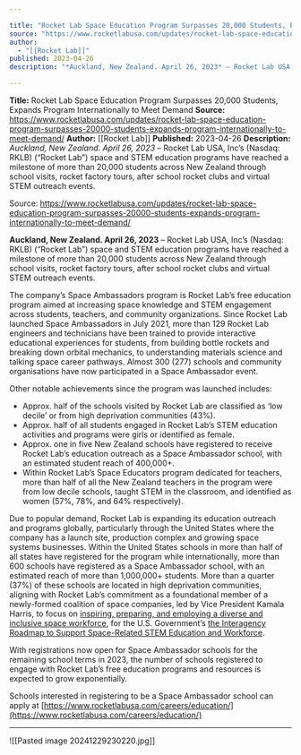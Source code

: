 ```yaml
---

title: "Rocket Lab Space Education Program Surpasses 20,000 Students, Expands Program Internationally to Meet Demand "
source: "https://www.rocketlabusa.com/updates/rocket-lab-space-education-program-surpasses-20000-students-expands-program-internationally-to-meet-demand/"
author:
  - "[[Rocket Lab]]"
published: 2023-04-26
description: "*Auckland, New Zealand. April 26, 2023* – Rocket Lab USA, Inc’s (Nasdaq: RKLB) (“Rocket Lab”) space and STEM education programs have reached a milestone of more than 20,000 students across New Zealand through school visits, rocket factory tours, after school rocket clubs and virtual STEM outreach events."

---
```


**Title:** Rocket Lab Space Education Program Surpasses 20,000 Students, Expands Program Internationally to Meet Demand 
**Source:** https://www.rocketlabusa.com/updates/rocket-lab-space-education-program-surpasses-20000-students-expands-program-internationally-to-meet-demand/
**Author:** [[Rocket Lab]]
**Published:** 2023-04-26
**Description:** *Auckland, New Zealand. April 26, 2023* – Rocket Lab USA, Inc’s (Nasdaq: RKLB) (“Rocket Lab”) space and STEM education programs have reached a milestone of more than 20,000 students across New Zealand through school visits, rocket factory tours, after school rocket clubs and virtual STEM outreach events.

Source: https://www.rocketlabusa.com/updates/rocket-lab-space-education-program-surpasses-20000-students-expands-program-internationally-to-meet-demand/

**Auckland, New Zealand. April 26, 2023** – Rocket Lab USA, Inc’s (Nasdaq: RKLB) (“Rocket Lab”) space and STEM education programs have reached a milestone of more than 20,000 students across New Zealand through school visits, rocket factory tours, after school rocket clubs and virtual STEM outreach events. 

The company’s Space Ambassadors program is Rocket Lab’s free education program aimed at increasing space knowledge and STEM engagement across students, teachers, and community organizations. Since Rocket Lab launched Space Ambassadors in July 2021, more than 129 Rocket Lab engineers and technicians have been trained to provide interactive educational experiences for students, from building bottle rockets and breaking down orbital mechanics, to understanding materials science and talking space career pathways. Almost 300 (277) schools and community organisations have now participated in a Space Ambassador event. 

Other notable achievements since the program was launched includes: 

- Approx. half of the schools visited by Rocket Lab are classified as ‘low decile’ or from high deprivation communities (43%).
- Approx. half of all students engaged in Rocket Lab’s STEM education activities and programs were girls or identified as female.
- Approx. one in five New Zealand schools have registered to receive Rocket Lab’s education outreach as a Space Ambassador school, with an estimated student reach of 400,000+.
- Within Rocket Lab’s Space Educators program dedicated for teachers, more than half of all the New Zealand teachers in the program were from low decile schools, taught STEM in the classroom, and identified as women (57%, 78%, and 64% respectively).

Due to popular demand, Rocket Lab is expanding its education outreach and programs globally, particularly through the United States where the company has a launch site, production complex and growing space systems businesses. Within the United States schools in more than half of all states have registered for the program while internationally, more than 600 schools have registered as a Space Ambassador school, with an estimated reach of more than 1,000,000+ students. More than a quarter (37%) of these schools are located in high deprivation communities, aligning with Rocket Lab’s commitment as a foundational member of a newly-formed coalition of space companies, led by Vice President Kamala Harris, to focus on [inspiring, preparing, and employing a diverse and inclusive space workforce](https://www.whitehouse.gov/briefing-room/statements-releases/2022/09/09/fact-sheet-vice-president-harris-announces-commitments-to-inspire-prepare-and-employ-the-space-workforce/), for the U.S. Government’s [the Interagency Roadmap to Support Space-Related STEM Education and Workforce](https://whitehouse.us19.list-manage.com/track/click?u=0ae7f75ebacfaef55ba39fcdb&id=09053688eb&e=0ca263633c).

With registrations now open for Space Ambassador schools for the remaining school terms in 2023, the number of schools registered to engage with Rocket Lab’s free education programs and resources is expected to grow exponentially.

Schools interested in registering to be a Space Ambassador school can apply at [https://www.rocketlabusa.com/careers/education/](https://www.rocketlabusa.com/careers/education/)

---

![[Pasted image 20241229230220.jpg]]
